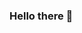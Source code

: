 ### Hello there :wave:

<!--
- I'm currently working on a web page tool.
- I'm currently learning basic web page development.
- I'm looking to collaborate on C++ projects.
- I'm looking for help with project ideas to build skill and assemble a portfolio.
- Ask me how I may help.
- I can be at: yatnieljose0208@gmail.com
- Fun Fact: I love snowboarding! 
-->
